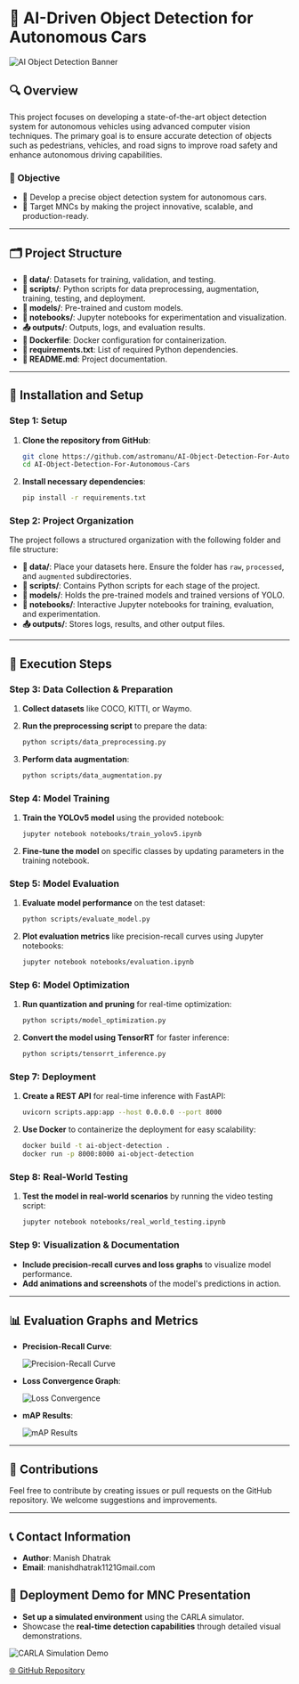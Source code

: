 # 🚗 **AI-Driven Object Detection for Autonomous Cars**

![AI Object Detection Banner](https://via.placeholder.com/1200x400.png?text=AI+Driven+Object+Detection+for+Autonomous+Cars)

## 🔍 Overview

This project focuses on developing a state-of-the-art object detection system for autonomous vehicles using advanced computer vision techniques. The primary goal is to ensure accurate detection of objects such as pedestrians, vehicles, and road signs to improve road safety and enhance autonomous driving capabilities.

### 🎯 Objective

- 🚀 Develop a precise object detection system for autonomous cars.
- 🎯 Target MNCs by making the project innovative, scalable, and production-ready.

---

## 🗂️ Project Structure

- **📂 data/**: Datasets for training, validation, and testing.
- **📜 scripts/**: Python scripts for data preprocessing, augmentation, training, testing, and deployment.
- **📁 models/**: Pre-trained and custom models.
- **📓 notebooks/**: Jupyter notebooks for experimentation and visualization.
- **📤 outputs/**: Outputs, logs, and evaluation results.
- **🐳 Dockerfile**: Docker configuration for containerization.
- **📄 requirements.txt**: List of required Python dependencies.
- **📖 README.md**: Project documentation.

---

## 🚀 Installation and Setup

### Step 1: Setup

1. **Clone the repository from GitHub**:

    ```bash
    git clone https://github.com/astromanu/AI-Object-Detection-For-Autonomous-Cars.git
    cd AI-Object-Detection-For-Autonomous-Cars
    ```

2. **Install necessary dependencies**:

    ```bash
    pip install -r requirements.txt
    ```

### Step 2: Project Organization

The project follows a structured organization with the following folder and file structure:

- **📂 data/**: Place your datasets here. Ensure the folder has `raw`, `processed`, and `augmented` subdirectories.
- **📜 scripts/**: Contains Python scripts for each stage of the project.
- **📁 models/**: Holds the pre-trained models and trained versions of YOLO.
- **📓 notebooks/**: Interactive Jupyter notebooks for training, evaluation, and experimentation.
- **📤 outputs/**: Stores logs, results, and other output files.

---

## 🔧 Execution Steps

### Step 3: Data Collection & Preparation

1. **Collect datasets** like COCO, KITTI, or Waymo.

2. **Run the preprocessing script** to prepare the data:

    ```bash
    python scripts/data_preprocessing.py
    ```

3. **Perform data augmentation**:

    ```bash
    python scripts/data_augmentation.py
    ```

### Step 4: Model Training

1. **Train the YOLOv5 model** using the provided notebook:

    ```bash
    jupyter notebook notebooks/train_yolov5.ipynb
    ```

2. **Fine-tune the model** on specific classes by updating parameters in the training notebook.

### Step 5: Model Evaluation

1. **Evaluate model performance** on the test dataset:

    ```bash
    python scripts/evaluate_model.py
    ```

2. **Plot evaluation metrics** like precision-recall curves using Jupyter notebooks:

    ```bash
    jupyter notebook notebooks/evaluation.ipynb
    ```


### Step 6: Model Optimization

1. **Run quantization and pruning** for real-time optimization:

    ```bash
    python scripts/model_optimization.py
    ```

2. **Convert the model using TensorRT** for faster inference:

    ```bash
    python scripts/tensorrt_inference.py
    ```

### Step 7: Deployment

1. **Create a REST API** for real-time inference with FastAPI:

    ```bash
    uvicorn scripts.app:app --host 0.0.0.0 --port 8000
    ```

2. **Use Docker** to containerize the deployment for easy scalability:

    ```bash
    docker build -t ai-object-detection .
    docker run -p 8000:8000 ai-object-detection
    ```

### Step 8: Real-World Testing

1. **Test the model in real-world scenarios** by running the video testing script:

    ```bash
    jupyter notebook notebooks/real_world_testing.ipynb
    ```

### Step 9: Visualization & Documentation

- **Include precision-recall curves and loss graphs** to visualize model performance.
- **Add animations and screenshots** of the model's predictions in action.

---

## 📊 Evaluation Graphs and Metrics

- **Precision-Recall Curve**:

  ![Precision-Recall Curve](https://via.placeholder.com/800x400.png?text=Precision-Recall+Curve)

- **Loss Convergence Graph**:

  ![Loss Convergence](https://via.placeholder.com/800x400.png?text=Loss+Convergence)

- **mAP Results**:

  ![mAP Results](https://via.placeholder.com/800x400.png?text=mAP+Results)

---

## 🤝 Contributions

Feel free to contribute by creating issues or pull requests on the GitHub repository. We welcome suggestions and improvements.

---

## 📞 Contact Information

- **Author**: Manish Dhatrak
- **Email**: manishdhatrak1121Gmail.com

## 🏁 Deployment Demo for MNC Presentation

- **Set up a simulated environment** using the CARLA simulator.
- Showcase the **real-time detection capabilities** through detailed visual demonstrations.

![CARLA Simulation Demo](https://via.placeholder.com/1200x600.png?text=CARLA+Simulation+Demo)


[🌐 GitHub Repository](https://github.com/astromanu007/AI-Driven-Object-Detection-for-Autonomous-Cars-)



